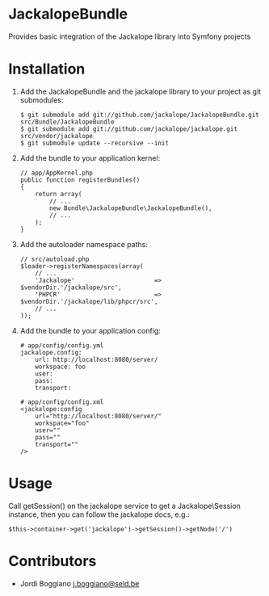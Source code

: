 JackalopeBundle
===============

Provides basic integration of the Jackalope library into Symfony projects

Installation
============

 1. Add the JackalopeBundle and the jackalope library to your project as git submodules:

        $ git submodule add git://github.com/jackalope/JackalopeBundle.git src/Bundle/JackalopeBundle
        $ git submodule add git://github.com/jackalope/jackalope.git src/vendor/jackalope
        $ git submodule update --recursive --init

 2. Add the bundle to your application kernel:

        // app/AppKernel.php
        public function registerBundles()
        {
            return array(
                // ...
                new Bundle\JackalopeBundle\JackalopeBundle(),
                // ...
            );
        }

 3. Add the autoloader namespace paths:

        // src/autoload.php
        $loader->registerNamespaces(array(
            // ...
            'Jackalope'                      => $vendorDir.'/jackalope/src',
            'PHPCR'                          => $vendorDir.'/jackalope/lib/phpcr/src',
            // ...
        ));

 4. Add the bundle to your application config:

        # app/config/config.yml
        jackalope.config:
            url: http://localhost:8080/server/
            workspace: foo
            user:
            pass:
            transport:

        # app/config/config.xml
        <jackalope:config
            url="http://localhost:8080/server/"
            workspace="foo"
            user=""
            pass=""
            transport=""
        />

Usage
=====

Call getSession() on the jackalope service to get a Jackalope\Session instance, then you can follow the jackalope docs, e.g.:

    $this->container->get('jackalope')->getSession()->getNode('/')


Contributors
============

- Jordi Boggiano <j.boggiano@seld.be>
